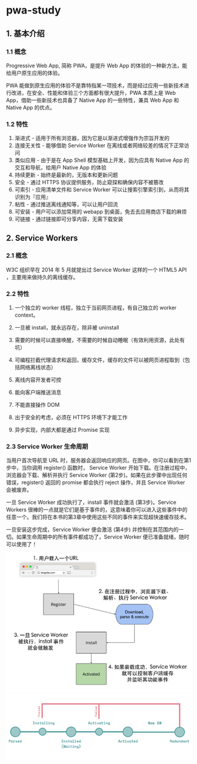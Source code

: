 # pwa-study

## 1. 基本介绍

### 1.1 概念

Progressive Web App, 简称 PWA，是提升 Web App 的体验的一种新方法，能给用户原生应用的体验。

PWA 能做到原生应用的体验不是靠特指某一项技术，而是经过应用一些新技术进行改进，在安全、性能和体验三个方面都有很大提升，PWA 本质上是 Web App，借助一些新技术也具备了 Native App 的一些特性，兼具 Web App 和 Native App 的优点。


### 1.2 特性

1. 渐进式 - 适用于所有浏览器，因为它是以渐进式增强作为宗旨开发的
2. 连接无关性 - 能够借助 Service Worker 在离线或者网络较差的情况下正常访问
3. 类似应用 - 由于是在 App Shell 模型基础上开发，因为应具有 Native App 的交互和导航，给用户 Native App 的体验
4. 持续更新 - 始终是最新的，无版本和更新问题
5. 安全 - 通过 HTTPS 协议提供服务，防止窥探和确保内容不被篡改
6. 可索引 - 应用清单文件和 Service Worker 可以让搜索引擎索引到，从而将其识别为『应用』
7. 粘性 - 通过推送离线通知等，可以让用户回流
8. 可安装 - 用户可以添加常用的 webapp 到桌面，免去去应用商店下载的麻烦
9. 可链接 - 通过链接即可分享内容，无需下载安装



## 2. Service Workers

### 2.1 概念

W3C 组织早在 2014 年 5 月就提出过 Service Worker 这样的一个 HTML5 API ，主要用来做持久的离线缓存。


### 2.2 特性

1. 一个独立的 worker 线程，独立于当前网页进程，有自己独立的 worker context。

2. 一旦被 install，就永远存在，除非被 uninstall

3. 需要的时候可以直接唤醒，不需要的时候自动睡眠（有效利用资源，此处有坑）

4. 可编程拦截代理请求和返回，缓存文件，缓存的文件可以被网页进程取到（包括网络离线状态）

5. 离线内容开发者可控

6. 能向客户端推送消息

7. 不能直接操作 DOM

8. 出于安全的考虑，必须在 HTTPS 环境下才能工作

9. 异步实现，内部大都是通过 Promise 实现

### 2.3 Service Worker 生命周期

当用户首次导航至 URL 时，服务器会返回响应的网页。在图中，你可以看到在第1步中，当你调用 register() 函数时， Service Worker 开始下载。在注册过程中，浏览器会下载、解析并执行 Service Worker (第2步)。如果在此步骤中出现任何错误，register() 返回的 promise 都会执行 reject 操作，并且 Service Worker 会被废弃。

一旦 Service Worker 成功执行了，install 事件就会激活 (第3步)。Service Workers 很棒的一点就是它们是基于事件的，这意味着你可以进入这些事件中的任意一个。我们将在本书的第3章中使用这些不同的事件来实现超快速缓存技术。

一旦安装这步完成，Service Worker 便会激活 (第4步) 并控制在其范围内的一切。如果生命周期中的所有事件都成功了，Service Worker 便已准备就绪，随时可以使用了！

![Service Worker生命周期1](/images/sw1.png)
![Service Worker生命周期2](/images/sw2.png)
